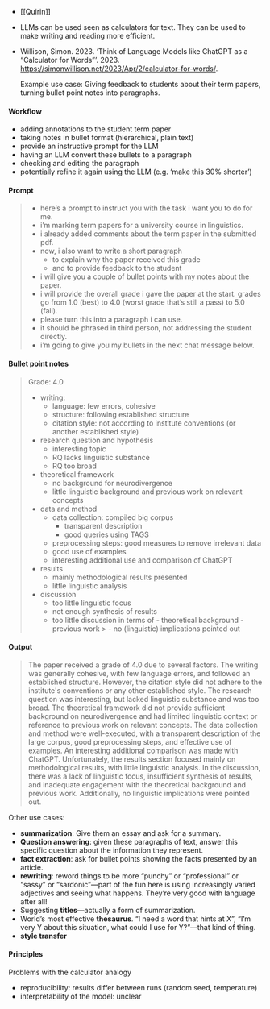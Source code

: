 - [[Quirin]]
- LLMs can be used seen as calculators for text. They can be used to make writing and reading more efficient.
- Willison, Simon. 2023. ‘Think of Language Models like ChatGPT as a “Calculator for Words”’. 2023. https://simonwillison.net/2023/Apr/2/calculator-for-words/.
  
  Example use case: Giving feedback to students about their term papers, turning bullet point notes into paragraphs.
#### Workflow
- adding annotations to the student term paper
- taking notes in bullet format (hierarchical, plain text)
- provide an instructive prompt for the LLM
- having an LLM convert these bullets to a paragraph
- checking and editing the paragraph
- potentially refine it again using the LLM (e.g. ‘make this 30% shorter’)
#### Prompt

> - here’s a prompt to instruct you with the task i want you to do for me.
> - i’m marking term papers for a university course in linguistics.
> - i already added comments about the term paper in the submitted pdf.
> - now, i also want to write a short paragraph
> 	- to explain why the paper received this grade
> 	- and to provide feedback to the student
> - i will give you a couple of bullet points with my notes about the paper.
> - i will provide the overall grade i gave the paper at the start. grades go from 1.0 (best) to 4.0 (worst grade that’s still a pass) to 5.0 (fail).
> - please turn this into a paragraph i can use.
> - it should be phrased in third person, not addressing the student directly.
> - i’m going to give you my bullets in the next chat message below.
#### Bullet point notes

> Grade: 4.0
> 
> - writing: 
> 	- language: few errors, cohesive
> 	- structure: following established structure
> 	- citation style: not according to institute conventions (or another established style)
> - research question and hypothesis
> 	- interesting topic
> 	- RQ lacks linguistic substance
> 	- RQ too broad
> - theoretical framework
> 	- no background for neurodivergence
> 	- little linguistic background and previous work on relevant concepts
> - data and method
> 	- data collection: compiled big corpus
> 		- transparent description
> 		- good queries using TAGS
> 	- preprocessing steps: good measures to remove irrelevant data
> 	- good use of examples
> 	- interesting additional use and comparison of ChatGPT
> - results
> 	- mainly methodological results presented
> 	- little linguistic analysis
> - discussion
> 	- too little linguistic focus
> 	- not enough synthesis of results
> 	- too little discussion in terms of
	- theoretical background
	- previous work
	  > 	- no (linguistic) implications pointed out
#### Output

> The paper received a grade of 4.0 due to several factors. The writing was generally cohesive, with few language errors, and followed an established structure. However, the citation style did not adhere to the institute's conventions or any other established style. The research question was interesting, but lacked linguistic substance and was too broad. The theoretical framework did not provide sufficient background on neurodivergence and had limited linguistic context or reference to previous work on relevant concepts. The data collection and method were well-executed, with a transparent description of the large corpus, good preprocessing steps, and effective use of examples. An interesting additional comparison was made with ChatGPT. Unfortunately, the results section focused mainly on methodological results, with little linguistic analysis. In the discussion, there was a lack of linguistic focus, insufficient synthesis of results, and inadequate engagement with the theoretical background and previous work. Additionally, no linguistic implications were pointed out.


Other use cases:
- **summarization**: Give them an essay and ask for a summary.
- **Question answering**: given these paragraphs of text, answer this specific question about the information they represent.
- **fact extraction**: ask for bullet points showing the facts presented by an article.
- **rewriting**: reword things to be more “punchy” or “professional” or “sassy” or “sardonic”—part of the fun here is using increasingly varied adjectives and seeing what happens. They’re very good with language after all!
- Suggesting **titles**—actually a form of summarization.
- World’s most effective **thesaurus**. “I need a word that hints at X”, “I’m very Y about this situation, what could I use for Y?”—that kind of thing.
- **style transfer**
#### Principles

Problems with the calculator analogy
- reproducibility: results differ between runs (random seed, temperature)
- interpretability of the model: unclear